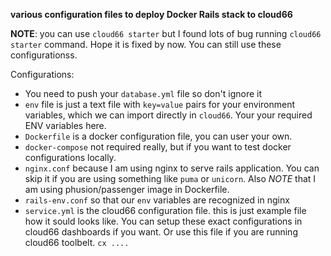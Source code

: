 **various configuration files to deploy Docker Rails stack to cloud66**

__NOTE__: you can use `cloud66 starter` but I found lots of bug running 
`cloud66 starter` command. Hope it is fixed by now. You can still use these
configurationss.

Configurations:

- You need to push your `database.yml` file so don't ignore it
- `env` file is just a text file with `key=value` pairs for your environment variables, which we can import directly in `cloud66`. Your your required ENV variables here.
- `Dockerfile` is a docker configuration file, you can user your own.
- `docker-compose` not required really, but if you want to test docker configurations locally.
- `nginx.conf` because I am using nginx to serve rails application. You can skip it if you are using something like `puma` or `unicorn`. Also *NOTE* that I am using phusion/passenger image in Dockerfile.
- `rails-env.conf` so that our `env` variables are recognized in nginx
- `service.yml` is the cloud66 configuration file. this is just example file how it sould looks like. You can setup these exact configurations in cloud66 dashboards if you want. Or use this file if you are running cloud66 toolbelt. `cx ....`
